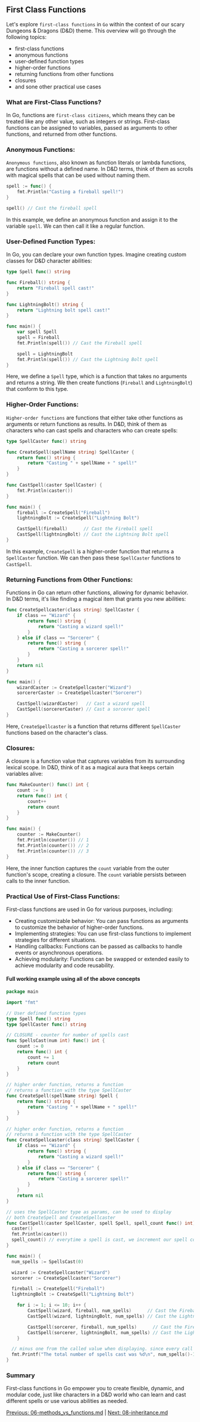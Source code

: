 ## First Class Functions

Let's explore `first-class functions` in `Go` within the context of our scary Dungeons & Dragons (D&D) theme. This overview will go through the following topics: 
- first-class functions
- anonymous functions
- user-defined function types
- higher-order functions
- returning functions from other functions
- closures
- and sone other practical use cases

### What are First-Class Functions?

In Go, functions are `first-class citizens`, which means they can be treated like any other value, such as integers or strings. First-class functions can be assigned to variables, passed as arguments to other functions, and returned from other functions.

### Anonymous Functions:

`Anonymous functions`, also known as function literals or lambda functions, are functions without a defined name. In D&D terms, think of them as scrolls with magical spells that can be used without naming them.

```go
spell := func() {
    fmt.Println("Casting a fireball spell!")
}

spell() // Cast the fireball spell
```

In this example, we define an anonymous function and assign it to the variable `spell`. We can then call it like a regular function.

### User-Defined Function Types:

In Go, you can declare your own function types. Imagine creating custom classes for D&D character abilities:

```go
type Spell func() string

func Fireball() string {
    return "Fireball spell cast!"
}

func LightningBolt() string {
    return "Lightning bolt spell cast!"
}

func main() {
    var spell Spell
    spell = Fireball
    fmt.Println(spell()) // Cast the Fireball spell

    spell = LightningBolt
    fmt.Println(spell()) // Cast the Lightning Bolt spell
}
```

Here, we define a `Spell` type, which is a function that takes no arguments and returns a string. We then create functions (`Fireball` and `LightningBolt`) that conform to this type.

### Higher-Order Functions:

`Higher-order functions` are functions that either take other functions as arguments or return functions as results. In D&D, think of them as characters who can cast spells and characters who can create spells:

```go
type SpellCaster func() string

func CreateSpell(spellName string) SpellCaster {
    return func() string {
        return "Casting " + spellName + " spell!"
    }
}

func CastSpell(caster SpellCaster) {
    fmt.Println(caster())
}

func main() {
    fireball := CreateSpell("Fireball")
    lightningBolt := CreateSpell("Lightning Bolt")

    CastSpell(fireball)      // Cast the Fireball spell
    CastSpell(lightningBolt) // Cast the Lightning Bolt spell
}
```

In this example, `CreateSpell` is a higher-order function that returns a `SpellCaster` function. We can then pass these `SpellCaster` functions to `CastSpell`.

### Returning Functions from Other Functions:

Functions in Go can return other functions, allowing for dynamic behavior. In D&D terms, it's like finding a magical item that grants you new abilities:

```go
func CreateSpellcaster(class string) SpellCaster {
    if class == "Wizard" {
        return func() string {
            return "Casting a wizard spell!"
        }
    } else if class == "Sorcerer" {
        return func() string {
            return "Casting a sorcerer spell!"
        }
    }
    return nil
}

func main() {
    wizardCaster := CreateSpellcaster("Wizard")
    sorcererCaster := CreateSpellcaster("Sorcerer")

    CastSpell(wizardCaster)   // Cast a wizard spell
    CastSpell(sorcererCaster) // Cast a sorcerer spell
}
```

Here, `CreateSpellcaster` is a function that returns different `SpellCaster` functions based on the character's class.

### Closures:

A closure is a function value that captures variables from its surrounding lexical scope. In D&D, think of it as a magical aura that keeps certain variables alive:

```go
func MakeCounter() func() int {
    count := 0
    return func() int {
        count++
        return count
    }
}

func main() {
    counter := MakeCounter()
    fmt.Println(counter()) // 1
    fmt.Println(counter()) // 2
    fmt.Println(counter()) // 3
}
```

Here, the inner function captures the `count` variable from the outer function's scope, creating a closure. The `count` variable persists between calls to the inner function.

### Practical Use of First-Class Functions:

First-class functions are used in Go for various purposes, including:

- Creating customizable behavior: You can pass functions as arguments to customize the behavior of higher-order functions.
- Implementing strategies: You can use first-class functions to implement strategies for different situations.
- Handling callbacks: Functions can be passed as callbacks to handle events or asynchronous operations.
- Achieving modularity: Functions can be swapped or extended easily to achieve modularity and code reusability.

#### Full working example using all of the above concepts
```go
package main

import "fmt"

// User defined function types
type Spell func() string
type SpellCaster func() string

// CLOSURE - counter for number of spells cast
func SpellsCast(num int) func() int {
	count := 0
	return func() int {
		count += 1
		return count
	}
}

// higher order function, returns a function
// returns a function with the type SpellCaster
func CreateSpell(spellName string) Spell {
	return func() string {
		return "Casting " + spellName + " spell!"
	}
}

// higher order function, returns a function
// returns a function with the type SpellCaster
func CreateSpellcaster(class string) SpellCaster {
	if class == "Wizard" {
		return func() string {
			return "Casting a wizard spell!"
		}
	} else if class == "Sorcerer" {
		return func() string {
			return "Casting a sorcerer spell!"
		}
	}
	return nil
}

// uses the SpellCaster type as params, can be used to display
// both CreateSpell and CreateSpellcaster
func CastSpell(caster SpellCaster, spell Spell, spell_count func() int) {
  caster()
  fmt.Println(caster())
  spell_count() // everytime a spell is cast, we increment our spell count by 1
}

func main() {
  num_spells := SpellsCast(0)

  wizard := CreateSpellcaster("Wizard")
  sorcerer := CreateSpellcaster("Sorcerer")

  fireball := CreateSpell("Fireball")
  lightningBolt := CreateSpell("Lightning Bolt")

	for i := 1; i <= 10; i++ {
		CastSpell(wizard, fireball, num_spells)      // Cast the Fireball spell
		CastSpell(wizard, lightningBolt, num_spells) // Cast the Lightning Bolt spell

		CastSpell(sorcerer, fireball, num_spells)      // Cast the Fireball spell
		CastSpell(sorcerer, lightningBolt, num_spells) // Cast the Lightning Bolt spell
	}

  // minus one from the called value when displaying. since every call increments count by 1
  fmt.Printf("The total number of spells cast was %d\n", num_spells()-1)
}


```

### Summary

First-class functions in Go empower you to create flexible, dynamic, and modular code, just like characters in a D&D world who can learn and cast different spells or use various abilities as needed.

[Previous: 06-methods_vs_functions.md](06-methods_vs_functions.md) | [Next: 08-inheritance.md](08-inheritance.md)
